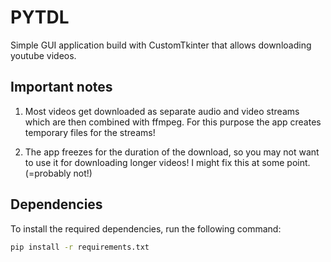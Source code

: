 # PYTDL

Simple GUI application build with CustomTkinter that allows downloading youtube videos.

## Important notes
1. Most videos get downloaded as separate audio and video streams which are then combined with ffmpeg. For this purpose the app creates temporary files for the streams!

2. The app freezes for the duration of the download, so you may not want to use it for downloading longer videos! I might fix this at some point. (=probably not!)

## Dependencies

To install the required dependencies, run the following command:

```bash
pip install -r requirements.txt
```
